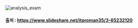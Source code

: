 ![analysis_exam](https://raw.githubusercontent.com/jeonghoonkang/kdatahub/master/EE-data-analysis/YKPK/KHJ/Pictures/%EB%8D%B0%EC%9D%B4%ED%84%B0%20%EB%B6%84%EC%84%9D%EC%9D%98%20%EC%98%88.PNG?token=AOjWa74GYeeWdQxEukRBTIHTpsi9mnf7ks5ak7_fwA%3D%3D)
#### 출처 : https://www.slideshare.net/itproman35/3-65232120
